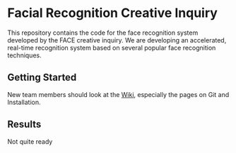# Facial Recognition Creative Inquiry

This repository contains the code for the face recognition system developed by the FACE creative inquiry. We are developing an accelerated, real-time recognition system based on several popular face recognition techniques.

## Getting Started

New team members should look at the [Wiki](https://github.com/CUFCTL/face-recognition/wiki), especially the pages on Git and Installation.

## Results

Not quite ready
